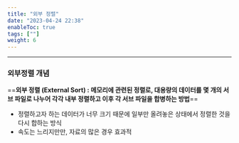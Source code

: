 ```yaml
---
title: "외부 정렬"
date: "2023-04-24 22:38"
enableToc: true
tags: [""]
weight: 6
---
```


<hr>

### 외부정렬 개념

==**외부 정렬 (External Sort) : 메모리에 관련된 정렬로, 대용량의 데이터를 몇 개의 서브 파일로 나누어 각각 내부 정렬하고 이후 각 서브 파일을 합병하는 방법**==
- 정렬하고자 하는 데이터가 너무 크기 때문에 일부만 올려놓은 상태에서 정렬한 것을 다시 합하는 방식
- 속도는 느리지만만, 자료의 많은 경우 효과적